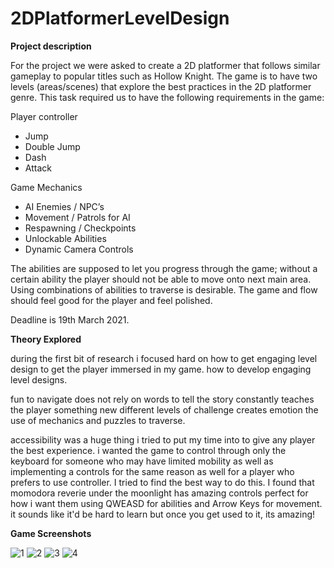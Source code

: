 # 2DPlatformerLevelDesign

**Project description**

For the project we were asked to create a 2D platformer that follows similar gameplay to popular titles such as Hollow Knight. The game is to have two levels (areas/scenes) that explore the best practices in the 2D platformer genre. This task required us to have the following requirements in the game:

Player controller
- Jump
- Double Jump
- Dash
- Attack

Game Mechanics
- AI Enemies / NPC’s
- Movement / Patrols for AI
- Respawning / Checkpoints
- Unlockable Abilities
- Dynamic Camera Controls

The abilities are supposed to let you progress through the game; without a certain ability the player should not be able to move onto next main area.
Using combinations of abilities to traverse is desirable. The game and flow should feel good for the player and feel polished.

Deadline is 19th March 2021.


**Theory Explored**

during the first bit of research i focused hard on how to get engaging level design to get the player immersed in my game.
how to develop engaging level designs.

fun to navigate
does not rely on words to tell the story
constantly teaches the player something new
different levels of challenge
creates emotion
the use of mechanics and puzzles to traverse. 

accessibility was a huge thing i tried to put my time into to give any player the best experience. i wanted the game to control through only the keyboard for someone who may have limited mobility as well as implementing a controls for the same reason as well for a player who prefers to use controller. I tried to find the best way to do this. I found that momodora reverie under the moonlight has amazing controls perfect for how i want them using QWEASD for abilities and Arrow Keys for movement. it sounds like it'd be hard to learn but once you get used to it, its amazing!

**Game Screenshots**

![1](https://user-images.githubusercontent.com/80798877/111401914-235ce500-86c2-11eb-9912-2f2c44bc7356.PNG)
![2](https://user-images.githubusercontent.com/80798877/111403727-679db480-86c5-11eb-801d-d870b630c67f.PNG)
![3](https://user-images.githubusercontent.com/80798877/111403729-68364b00-86c5-11eb-90a7-188c7e489ea5.PNG)
![4](https://user-images.githubusercontent.com/80798877/111403730-68364b00-86c5-11eb-8328-44ea1d1c3fbf.PNG)
